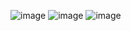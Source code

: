 ![image](https://github.com/user-attachments/assets/96517ee4-e818-4459-9c5f-4c7db8cf87e2)
![image](https://github.com/user-attachments/assets/fa4f740f-14c1-47d8-b0ce-84760f8de4da)
![image](https://github.com/user-attachments/assets/24f62ad3-1455-4ee6-baad-9266c6629d84)

